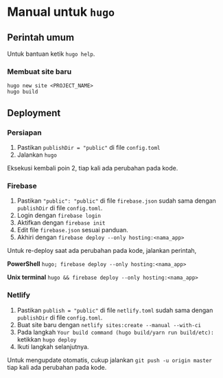 # Manual untuk `hugo`

## Perintah umum
Untuk bantuan ketik `hugo help`.

### Membuat site baru
```
hugo new site <PROJECT_NAME>
hugo build
```

## Deployment

### Persiapan
1. Pastikan `publishDir = "public"` di file `config.toml`
2. Jalankan `hugo`

Eksekusi kembali poin 2, tiap kali ada perubahan pada kode.
### Firebase
1. Pastikan `"public": "public"` di file `firebase.json` sudah sama dengan `publishDir` di file `config.toml`.
2. Login dengan `firebase login`
3. Aktifkan dengan `firebase init`
4. Edit file `firebase.json` sesuai panduan.
5. Akhiri dengan `firebase deploy --only hosting:<nama_app>`

Untuk re-deploy saat ada perubahan pada kode, jalankan perintah,

**PowerShell**
`hugo; firebase deploy --only hosting:<nama_app>`

**Unix terminal**
`hugo && firebase deploy --only hosting:<nama_app>`

### Netlify
1. Pastikan `publish = "public"` di file `netlify.toml` sudah sama dengan `publishDir` di file `config.toml`.
2. Buat site baru dengan `netlify sites:create --manual --with-ci`
3. Pada langkah `Your build command (hugo build/yarn run build/etc):` ketikkan  `hugo deploy`
4. Ikuti langkah selanjutnya.

Untuk mengupdate otomatis, cukup jalankan `git push -u origin master` tiap kali ada perubahan pada kode.